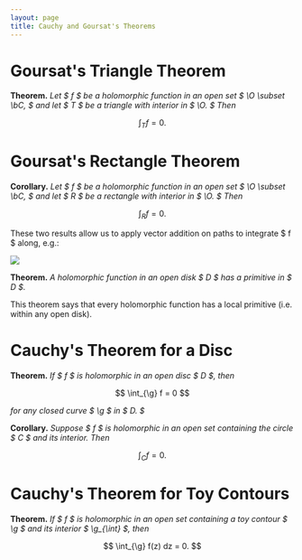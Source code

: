 ```yaml
---
layout: page
title: Cauchy and Goursat's Theorems
---
```


# Goursat's Triangle Theorem

**Theorem.** *Let $ f $ be a holomorphic function in an open set $ \O \subset
\bC, $ and let $ T $ be a triangle with interior in $ \O. $ Then*

$$
\int_T f = 0.
$$

# Goursat's Rectangle Theorem

**Corollary.** *Let $ f $ be a holomorphic function in an open set $ \O \subset
\bC, $ and let $ R $ be a rectangle with interior in $ \O. $ Then*

$$
\int_R f = 0.
$$

These two results allow us to apply vector addition on paths to integrate $ f $ along, e.g.:

![](/poij/assets/2021-01-11-01-28-17.png)

**Theorem.** *A holomorphic function in an open disk $ D $ has a primitive in $ D $.*

This theorem says that every holomorphic function has a local primitive (i.e. within any open disk).

# Cauchy's Theorem for a Disc

**Theorem.** *If $ f $ is holomorphic in an open disc $ D $, then*

$$
\int_{\g} f = 0
$$

*for any closed curve $ \g $ in $ D. $*

**Corollary.** *Suppose $ f $ is holomorphic in an open set containing the circle $ C $ and its interior. Then*

$$
\int_C f = 0.
$$

# Cauchy's Theorem for Toy Contours

**Theorem.** *If $ f $ is holomorphic in an open set containing a toy contour $ \g $ and its interior $ \g_{\int} $, then*

$$
\int_{\g} f(z) dz = 0.
$$